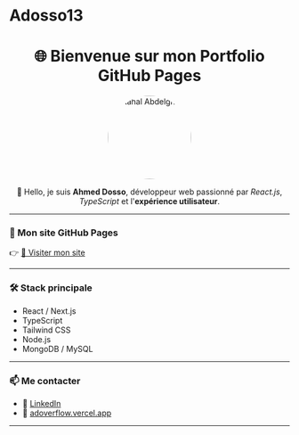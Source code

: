 # Adosso13

<h1 align="center">🌐 Bienvenue sur mon Portfolio GitHub Pages</h1>

<p align="center">
  <img src="/imgAbdelghani.JPG" alt="Rahal Abdelghani" width="150" style="border-radius:50%">
</p>

<p align="center">
  👋 Hello, je suis <strong>Ahmed Dosso</strong>, développeur web passionné par <em>React.js</em>, <em>TypeScript</em> et l'<strong>expérience utilisateur</strong>.
</p>

---

### 🚀 Mon site GitHub Pages

👉 [🔗 Visiter mon site](https://adoverflow.vercel.app/)

---

### 🛠️ Stack principale

- React / Next.js
- TypeScript
- Tailwind CSS
- Node.js
- MongoDB / MySQL

---

### 📫 Me contacter

- 📧 [LinkedIn](https://www.linkedin.com/in/ahmed-dosso-72a2b1164/)
- 💼 [adoverflow.vercel.app](https://adoverflow.vercel.app/)

---
